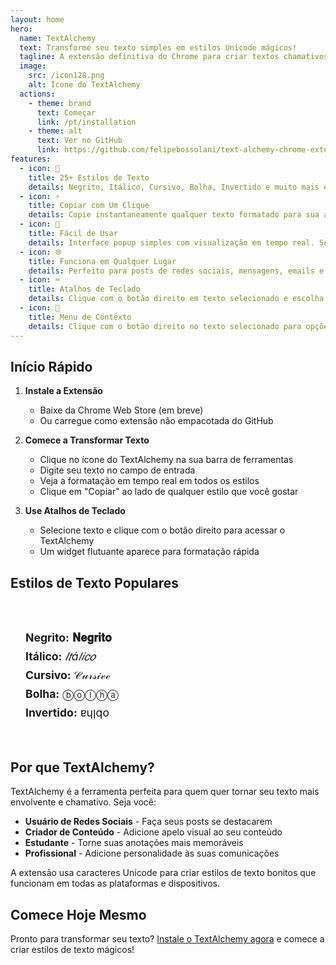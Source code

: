 ```yaml
---
layout: home
hero:
  name: TextAlchemy
  text: Transforme seu texto simples em estilos Unicode mágicos!
  tagline: A extensão definitiva do Chrome para criar textos chamativos com 25+ estilos únicos
  image:
    src: /icon128.png
    alt: Ícone do TextAlchemy
  actions:
    - theme: brand
      text: Começar
      link: /pt/installation
    - theme: alt
      text: Ver no GitHub
      link: https://github.com/felipebossolani/text-alchemy-chrome-extension
features:
  - icon: 🎨
    title: 25+ Estilos de Texto
    details: Negrito, Itálico, Cursivo, Bolha, Invertido e muito mais estilos Unicode únicos para destacar seu texto
  - icon: ⚡
    title: Copiar com Um Clique
    details: Copie instantaneamente qualquer texto formatado para sua área de transferência com um único clique
  - icon: 🔧
    title: Fácil de Usar
    details: Interface popup simples com visualização em tempo real. Sem necessidade de cadastro, funciona offline
  - icon: 🌐
    title: Funciona em Qualquer Lugar
    details: Perfeito para posts de redes sociais, mensagens, emails e onde você quiser destacar seu texto
  - icon: ⌨️
    title: Atalhos de Teclado
    details: Clique com o botão direito em texto selecionado e escolha TextAlchemy para formatação instantânea
  - icon: 🎯
    title: Menu de Contexto
    details: Clique com o botão direito no texto selecionado para opções rápidas de formatação
---
```


## Início Rápido

1. **Instale a Extensão**
   - Baixe da Chrome Web Store (em breve)
   - Ou carregue como extensão não empacotada do GitHub

2. **Comece a Transformar Texto**
   - Clique no ícone do TextAlchemy na sua barra de ferramentas
   - Digite seu texto no campo de entrada
   - Veja a formatação em tempo real em todos os estilos
   - Clique em "Copiar" ao lado de qualquer estilo que você gostar

3. **Use Atalhos de Teclado**
   - Selecione texto e clique com o botão direito para acessar o TextAlchemy
   - Um widget flutuante aparece para formatação rápida

## Estilos de Texto Populares

<div class="text-styles-demo">
  <div class="style-example">
    <strong>Negrito:</strong> <span class="bold-text">𝐍𝐞𝐠𝐫𝐢𝐭𝐨</span>
  </div>
  <div class="style-example">
    <strong>Itálico:</strong> <span class="italic-text">𝐼𝑡á𝑙𝑖𝑐𝑜</span>
  </div>
  <div class="style-example">
    <strong>Cursivo:</strong> <span class="cursive-text">𝒞𝓊𝓇𝓈𝒾𝓋ℯ</span>
  </div>
  <div class="style-example">
    <strong>Bolha:</strong> <span class="bubble-text">ⓑⓞⓛⓗⓐ</span>
  </div>
  <div class="style-example">
    <strong>Invertido:</strong> <span class="upside-down-text">ɐɥןqo</span>
  </div>
</div>

## Por que TextAlchemy?

TextAlchemy é a ferramenta perfeita para quem quer tornar seu texto mais envolvente e chamativo. Seja você:

- **Usuário de Redes Sociais** - Faça seus posts se destacarem
- **Criador de Conteúdo** - Adicione apelo visual ao seu conteúdo
- **Estudante** - Torne suas anotações mais memoráveis
- **Profissional** - Adicione personalidade às suas comunicações

A extensão usa caracteres Unicode para criar estilos de texto bonitos que funcionam em todas as plataformas e dispositivos.

## Comece Hoje Mesmo

Pronto para transformar seu texto? [Instale o TextAlchemy agora](/pt/installation) e comece a criar estilos de texto mágicos!

<style>
.text-styles-demo {
  margin: 2rem 0;
  padding: 1.5rem;
  background: var(--vp-c-bg-soft);
  border-radius: 8px;
  border: 1px solid var(--vp-c-border);
}

.style-example {
  margin: 0.5rem 0;
  font-size: 1.1rem;
}

.bold-text {
  font-weight: bold;
  color: var(--vp-c-brand);
}

.italic-text {
  font-style: italic;
  color: var(--vp-c-brand-light);
}

.cursive-text {
  font-family: cursive;
  color: var(--vp-c-brand);
}

.bubble-text {
  color: var(--vp-c-brand-light);
}

.upside-down-text {
  color: var(--vp-c-brand);
}
</style> 